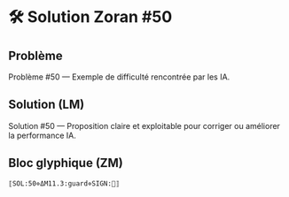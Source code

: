 # 🛠️ Solution Zoran #50

## Problème
Problème #50 — Exemple de difficulté rencontrée par les IA.

## Solution (LM)
Solution #50 — Proposition claire et exploitable pour corriger ou améliorer la performance IA.

## Bloc glyphique (ZM)
```
⟦SOL:50⋄ΔM11.3:guard⋄SIGN:🦋⟧
```
